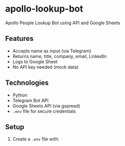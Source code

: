 # apollo-lookup-bot
Apollo People Lookup Bot using API and Google Sheets

## Features
- Accepts name as input (via Telegram)
- Returns name, title, company, email, LinkedIn
- Logs to Google Sheet
- No API key needed (mock data)

## Technologies
- Python
- Telegram Bot API
- Google Sheets API (via gspread)
- `.env` file for secure credentials

## Setup

1. Create a `.env` file with:
